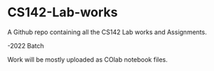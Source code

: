 # CS142-Lab-works
A Github repo containing all the CS142 Lab works and Assignments. 


-2022 Batch 


Work will be mostly uploaded as COlab notebook files. 
